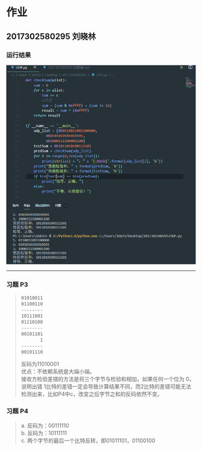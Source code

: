 # 作业

## 2017302580295 刘晓林  

### 运行结果 

![avatar](udp.png)

---

### 习题 P3

>     01010011    
>     01100110   
>     --------  
>     10111001  
>     01110100  
>     --------  
>     00101101  
>            1  
>     -------- 
>     00101110  
> 反码为11010001  
> 优点：不依赖系统是大端小端。  
> 接收方检验差错的方法是将三个字节与检验和相加，如果任何一个位为 0，说明出错
> 1比特的差错一定会导致计算结果不同，而2比特的差错可能无法检测出来，比如P4中c，改变之后字节之和的反码依然不变。

### 习题 P4
> a. 反码为：00111110  
> b. 反码为：10111111  
> c. 两个字节的最后一个比特反转，即01011101，01100100  